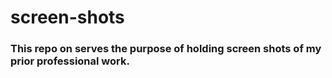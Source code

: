 # screen-shots

### This repo on serves the purpose of holding screen shots of my prior professional work. 
